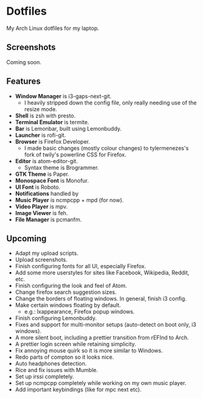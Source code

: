 # Dotfiles
My Arch Linux dotfiles for my laptop.

## Screenshots

Coming soon.

## Features

- **Window Manager** is i3-gaps-next-git.
  - I heavily stripped down the config file, only really needing use of the resize mode.
- **Shell** is zsh with presto.
- **Terminal Emulator** is termite.
- **Bar** is Lemonbar, built using Lemonbuddy.
- **Launcher** is rofi-git.
- **Browser** is Firefox Developer.
  - I made basic changes (mostly colour changes) to tylermenezes's fork of twily's powerline CSS for Firefox.
- **Editor** is atom-editor-git.
  - Syntax theme is Brogrammer.
- **GTK Theme** is Paper.
- **Monospace Font** is Monofur.
- **UI Font** is Roboto.
- **Notifications** handled by
- **Music Player** is ncmpcpp + mpd (for now).
- **Video Player** is mpv.
- **Image Viewer** is feh.
- **File Manager** is pcmanfm.

## Upcoming

- Adapt my upload scripts.
- Upload screenshots.
- Finish configuring fonts for all UI, especially Firefox.
- Add some more userstyles for sites like Facebook, Wikipedia, Reddit, etc.
- Finish configuring the look and feel of Atom.
- Change firefox search suggestion sizes.
- Change the borders of floating windows. In general, finish i3 config.
- Make certain windows floating by default.
  - e.g.: lxappearance, Firefox popup windows.
- Finish configuring Lemonbuddy.
- Fixes and support for multi-monitor setups (auto-detect on boot only, i3 windows).
- A more silent boot, including a prettier transition from rEFInd to Arch.
- A prettier login screen while retaining simplicity.
- Fix annoying mouse quirk so it is more similar to Windows.
- Redo parts of compton so it looks nice.
- Auto headphones detection.
- Rice and fix issues with Mumble.
- Set up irssi completely.
- Set up ncmpcpp completely while working on my own music player.
- Add important keybindings (like for mpc next etc).
